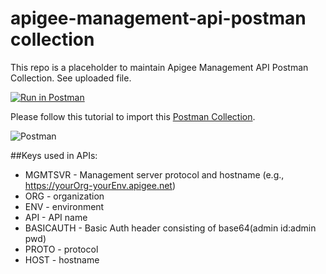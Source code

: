 apigee-management-api-postman collection
========================================
This repo is a placeholder to maintain Apigee Management API Postman Collection. See uploaded file.

[![Run in Postman](https://s3.amazonaws.com/postman-static/run-button.png)](https://www.getpostman.com/run-collection/0122cfc92c8a8e76e4b7)

Please follow this tutorial to import this [Postman Collection](https://www.getpostman.com/docs/collections).

![Postman](https://www.getpostman.com/img/docs/thumbs/20.png)

##Keys used in APIs:
- MGMTSVR - Management server protocol and hostname (e.g., https://yourOrg-yourEnv.apigee.net)
- ORG - organization
- ENV - environment
- API - API name
- BASICAUTH - Basic Auth header consisting of base64(admin id:admin pwd)
- PROTO - protocol
- HOST - hostname
